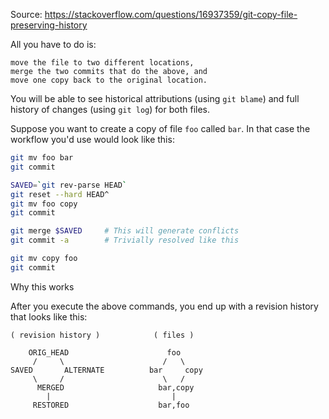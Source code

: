 Source: https://stackoverflow.com/questions/16937359/git-copy-file-preserving-history

All you have to do is:

    move the file to two different locations,
    merge the two commits that do the above, and
    move one copy back to the original location.

You will be able to see historical attributions (using `git blame`) and full history of changes (using `git log`) for both files.

Suppose you want to create a copy of file `foo` called `bar`. In that case the workflow you'd use would look like this:

```bash
git mv foo bar
git commit

SAVED=`git rev-parse HEAD`
git reset --hard HEAD^
git mv foo copy
git commit

git merge $SAVED     # This will generate conflicts
git commit -a        # Trivially resolved like this

git mv copy foo
git commit
```

Why this works

After you execute the above commands, you end up with a revision history that looks like this:

```
( revision history )            ( files )

    ORIG_HEAD                      foo
     /     \                      /   \
SAVED       ALTERNATE          bar     copy
     \     /                      \   /
      MERGED                     bar,copy
        |                           |
     RESTORED                    bar,foo
```

